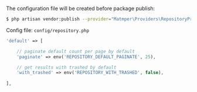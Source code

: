 The configuration file will be created before package publish:

```bash
$ php artisan vendor:publish --provider="Matmper\Providers\RepositoryProvider"
```

Config file: `config/repository.php`

```php
'default' => [

    // paginate default count per page by default
    'paginate' => env('REPOSITORY_DEFAULT_PAGINATE', 25),

    // get results with trashed by default
    'with_trashed' => env('REPOSITORY_WITH_TRASHED', false),
    
],
```